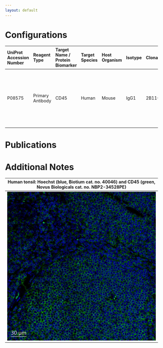 ```yaml
---
layout: default
---
```


# Configurations

| UniProt Accession Number   | Reagent Type     | Target Name / Protein Biomarker   | Target Species   | Host Organism   | Isotype   | Clonality   | Vendor            | Catalog Number   | Conjugate   | RRID   | Availability   | Method                 | Tissue Preservation   | Target Tissue   | Tissue State   | Detergent         | Antigen Retrieval Conditions                                                               | Dye Inactivation Conditions   | Recommend   | Agree                                                        | Disagree   | Contributor                                                  | Notes   |
|:---------------------------|:-----------------|:----------------------------------|:-----------------|:----------------|:----------|:------------|:------------------|:-----------------|:------------|:-------|:---------------|:-----------------------|:----------------------|:----------------|:---------------|:------------------|:-------------------------------------------------------------------------------------------|:------------------------------|:------------|:-------------------------------------------------------------|:-----------|:-------------------------------------------------------------|:--------|
| P08575                     | Primary Antibody | CD45                              | Human            | Mouse           | IgG1      | 2B11+PD7/26 | Novus Biologicals | NBP2-34528PE     | PE          | NA     | Stock          | Multiplexed 2D Imaging | FFPE                  | Tonsil          | NA             | 0.3% Triton-X-100 | pH 6 for 30 minutes ER1 (AR9961) and pH 9 for 30 minutes ER2 (AR9640) using the Leica Bond | NA                            | Yes         | [0009-0006-9784-2694](https://orcid.org/0009-0006-9784-2694) | NA         | [0009-0006-9784-2694](https://orcid.org/0009-0006-9784-2694) |         |

# Publications



# Additional Notes

<a name="notes"></a>


| Human tonsil: Hoechst (blue, Biotium cat. no. 40046) and CD45 (green, Novus Biologicals cat. no. NBP2-34528PE) |
|:-------:|
| ![](Human_Tonsil_FFPE_Hoechst_blue_CD45_PE_green.jpg) |
